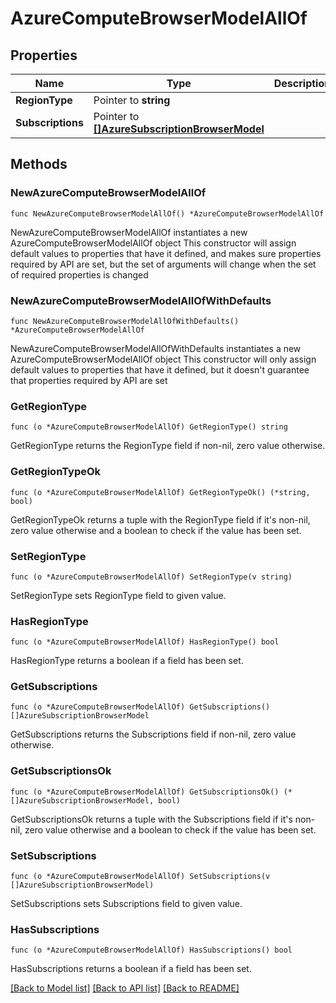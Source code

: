 # AzureComputeBrowserModelAllOf

## Properties

Name | Type | Description | Notes
------------ | ------------- | ------------- | -------------
**RegionType** | Pointer to **string** |  | [optional] 
**Subscriptions** | Pointer to [**[]AzureSubscriptionBrowserModel**](AzureSubscriptionBrowserModel.md) |  | [optional] 

## Methods

### NewAzureComputeBrowserModelAllOf

`func NewAzureComputeBrowserModelAllOf() *AzureComputeBrowserModelAllOf`

NewAzureComputeBrowserModelAllOf instantiates a new AzureComputeBrowserModelAllOf object
This constructor will assign default values to properties that have it defined,
and makes sure properties required by API are set, but the set of arguments
will change when the set of required properties is changed

### NewAzureComputeBrowserModelAllOfWithDefaults

`func NewAzureComputeBrowserModelAllOfWithDefaults() *AzureComputeBrowserModelAllOf`

NewAzureComputeBrowserModelAllOfWithDefaults instantiates a new AzureComputeBrowserModelAllOf object
This constructor will only assign default values to properties that have it defined,
but it doesn't guarantee that properties required by API are set

### GetRegionType

`func (o *AzureComputeBrowserModelAllOf) GetRegionType() string`

GetRegionType returns the RegionType field if non-nil, zero value otherwise.

### GetRegionTypeOk

`func (o *AzureComputeBrowserModelAllOf) GetRegionTypeOk() (*string, bool)`

GetRegionTypeOk returns a tuple with the RegionType field if it's non-nil, zero value otherwise
and a boolean to check if the value has been set.

### SetRegionType

`func (o *AzureComputeBrowserModelAllOf) SetRegionType(v string)`

SetRegionType sets RegionType field to given value.

### HasRegionType

`func (o *AzureComputeBrowserModelAllOf) HasRegionType() bool`

HasRegionType returns a boolean if a field has been set.

### GetSubscriptions

`func (o *AzureComputeBrowserModelAllOf) GetSubscriptions() []AzureSubscriptionBrowserModel`

GetSubscriptions returns the Subscriptions field if non-nil, zero value otherwise.

### GetSubscriptionsOk

`func (o *AzureComputeBrowserModelAllOf) GetSubscriptionsOk() (*[]AzureSubscriptionBrowserModel, bool)`

GetSubscriptionsOk returns a tuple with the Subscriptions field if it's non-nil, zero value otherwise
and a boolean to check if the value has been set.

### SetSubscriptions

`func (o *AzureComputeBrowserModelAllOf) SetSubscriptions(v []AzureSubscriptionBrowserModel)`

SetSubscriptions sets Subscriptions field to given value.

### HasSubscriptions

`func (o *AzureComputeBrowserModelAllOf) HasSubscriptions() bool`

HasSubscriptions returns a boolean if a field has been set.


[[Back to Model list]](../README.md#documentation-for-models) [[Back to API list]](../README.md#documentation-for-api-endpoints) [[Back to README]](../README.md)


